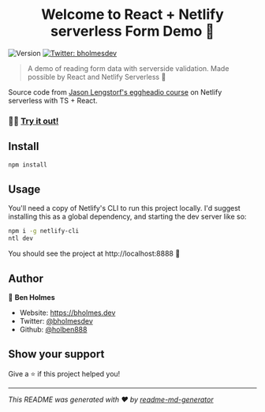 <h1 align="center">Welcome to React + Netlify serverless Form Demo 👋</h1>
<p>
  <img alt="Version" src="https://img.shields.io/badge/version-1.0.0-blue.svg?cacheSeconds=2592000" />
  <a href="https://twitter.com/bholmesdev" target="_blank">
    <img alt="Twitter: bholmesdev" src="https://img.shields.io/twitter/follow/bholmesdev.svg?style=social" />
  </a>
</p>

> A demo of reading form data with serverside validation. Made possible by React and Netlify Serverless 🔹 

Source code from [Jason Lengstorf's eggheadio course](https://egghead.io/courses/create-a-typescript-powered-serverless-react-application-cf0acfbf) on Netlify serverless with TS + React.

### 🧑‍💻 [Try it out!](react-netlify-serverless.netlify.app)

## Install

```sh
npm install
```

## Usage

You'll need a copy of Netlify's CLI to run this project locally. I'd suggest installing this as a global dependency, and starting the dev server like so:

```sh
npm i -g netlify-cli
ntl dev
```

You should see the project at http://localhost:8888 🚀

## Author

👤 **Ben Holmes**

* Website: https://bholmes.dev
* Twitter: [@bholmesdev](https://twitter.com/bholmesdev)
* Github: [@holben888](https://github.com/holben888)

## Show your support

Give a ⭐️ if this project helped you!

***
_This README was generated with ❤️ by [readme-md-generator](https://github.com/kefranabg/readme-md-generator)_